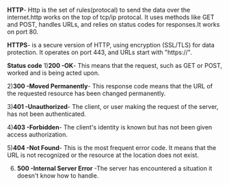**HTTP**- Http is the set of rules(protocal) to send the data over the internet.http works on the top of tcp/ip protocal. 
It uses methods like GET and POST, handles URLs, and relies on status codes for responses.It works on port 80.

**HTTPS**- is a secure version of HTTP, using encryption (SSL/TLS) for data protection. It operates on port 443, and URLs start with "https://".


**Status code**
1)**200 -OK**- This means that the request, such as GET or POST, worked and is being acted upon.

2)**300 -Moved Permanently**- This response code means that the URL of the requested resource has been changed permanently.

3)**401 -Unauthorized**- The client, or user making the request of the server, has not been authenticated.

4)**403 -Forbidden**- The client's identity is known but has not been given access authorization.

5)**404 -Not Found**- This is the most frequent error code. It means that the URL is not recognized or the resource at the location does not exist.

6) **500 -Internal Server Error** -The server has encountered a situation it doesn't know how to handle.
